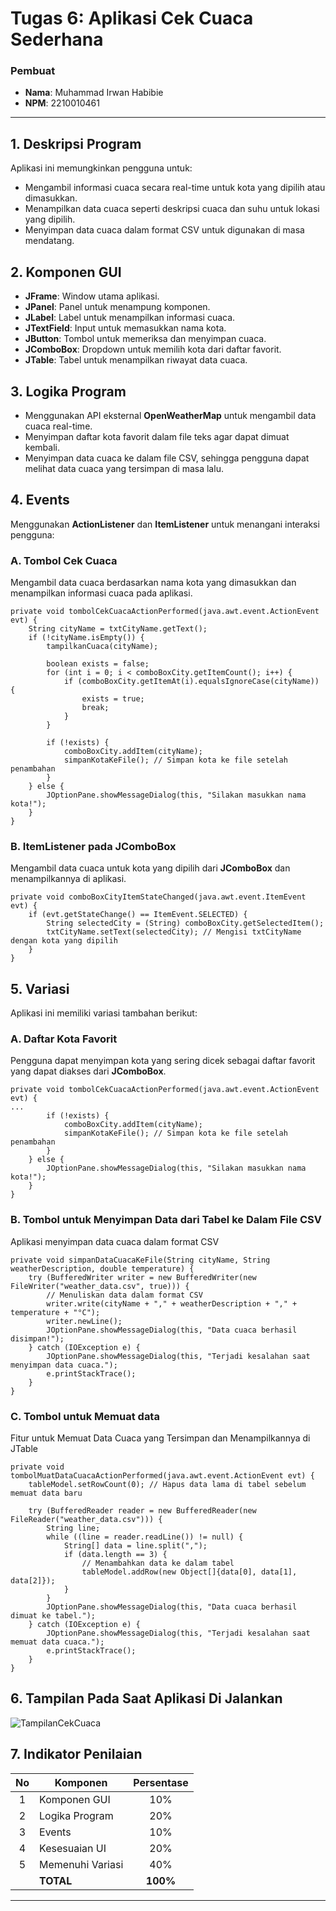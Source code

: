 # Tugas 6: Aplikasi Cek Cuaca Sederhana

### Pembuat
- **Nama**: Muhammad Irwan Habibie
- **NPM**: 2210010461

---

## 1. Deskripsi Program
Aplikasi ini memungkinkan pengguna untuk:
- Mengambil informasi cuaca secara real-time untuk kota yang dipilih atau dimasukkan.
- Menampilkan data cuaca seperti deskripsi cuaca dan suhu untuk lokasi yang dipilih.
- Menyimpan data cuaca dalam format CSV untuk digunakan di masa mendatang.

## 2. Komponen GUI
- **JFrame**: Window utama aplikasi.
- **JPanel**: Panel untuk menampung komponen.
- **JLabel**: Label untuk menampilkan informasi cuaca.
- **JTextField**: Input untuk memasukkan nama kota.
- **JButton**: Tombol untuk memeriksa dan menyimpan cuaca.
- **JComboBox**: Dropdown untuk memilih kota dari daftar favorit.
- **JTable**: Tabel untuk menampilkan riwayat data cuaca.

## 3. Logika Program
- Menggunakan API eksternal **OpenWeatherMap** untuk mengambil data cuaca real-time.
- Menyimpan daftar kota favorit dalam file teks agar dapat dimuat kembali.
- Menyimpan data cuaca ke dalam file CSV, sehingga pengguna dapat melihat data cuaca yang tersimpan di masa lalu.

## 4. Events
Menggunakan **ActionListener** dan **ItemListener** untuk menangani interaksi pengguna:

### A. Tombol Cek Cuaca
Mengambil data cuaca berdasarkan nama kota yang dimasukkan dan menampilkan informasi cuaca pada aplikasi.

    private void tombolCekCuacaActionPerformed(java.awt.event.ActionEvent evt) {                                               
        String cityName = txtCityName.getText();
        if (!cityName.isEmpty()) {
            tampilkanCuaca(cityName);

            boolean exists = false;
            for (int i = 0; i < comboBoxCity.getItemCount(); i++) {
                if (comboBoxCity.getItemAt(i).equalsIgnoreCase(cityName)) {
                    exists = true;
                    break;
                }
            }

            if (!exists) {
                comboBoxCity.addItem(cityName);
                simpanKotaKeFile(); // Simpan kota ke file setelah penambahan
            }
        } else {
            JOptionPane.showMessageDialog(this, "Silakan masukkan nama kota!");
        }
    }

### B. ItemListener pada JComboBox
Mengambil data cuaca untuk kota yang dipilih dari **JComboBox** dan menampilkannya di aplikasi.

    private void comboBoxCityItemStateChanged(java.awt.event.ItemEvent evt) {                                              
        if (evt.getStateChange() == ItemEvent.SELECTED) {
            String selectedCity = (String) comboBoxCity.getSelectedItem();
            txtCityName.setText(selectedCity); // Mengisi txtCityName dengan kota yang dipilih
        }
    }  


## 5. Variasi
Aplikasi ini memiliki variasi tambahan berikut:

### A. Daftar Kota Favorit
Pengguna dapat menyimpan kota yang sering dicek sebagai daftar favorit yang dapat diakses dari **JComboBox**.

    private void tombolCekCuacaActionPerformed(java.awt.event.ActionEvent evt) {                                               
    ...
            if (!exists) {
                comboBoxCity.addItem(cityName);
                simpanKotaKeFile(); // Simpan kota ke file setelah penambahan
            }
        } else {
            JOptionPane.showMessageDialog(this, "Silakan masukkan nama kota!");
        }
    }
 
### B. Tombol untuk Menyimpan Data dari Tabel ke Dalam File CSV
Aplikasi menyimpan data cuaca dalam format CSV

    private void simpanDataCuacaKeFile(String cityName, String weatherDescription, double temperature) {
        try (BufferedWriter writer = new BufferedWriter(new FileWriter("weather_data.csv", true))) {
            // Menuliskan data dalam format CSV
            writer.write(cityName + "," + weatherDescription + "," + temperature + "°C");
            writer.newLine();
            JOptionPane.showMessageDialog(this, "Data cuaca berhasil disimpan!");
        } catch (IOException e) {
            JOptionPane.showMessageDialog(this, "Terjadi kesalahan saat menyimpan data cuaca.");
            e.printStackTrace();
        }
    }

### C. Tombol untuk Memuat data
Fitur untuk Memuat Data Cuaca yang Tersimpan dan Menampilkannya di JTable

    private void tombolMuatDataCuacaActionPerformed(java.awt.event.ActionEvent evt) {                                                    
        tableModel.setRowCount(0); // Hapus data lama di tabel sebelum memuat data baru

        try (BufferedReader reader = new BufferedReader(new FileReader("weather_data.csv"))) {
            String line;
            while ((line = reader.readLine()) != null) {
                String[] data = line.split(",");
                if (data.length == 3) {
                    // Menambahkan data ke dalam tabel
                    tableModel.addRow(new Object[]{data[0], data[1], data[2]});
                }
            }
            JOptionPane.showMessageDialog(this, "Data cuaca berhasil dimuat ke tabel.");
        } catch (IOException e) {
            JOptionPane.showMessageDialog(this, "Terjadi kesalahan saat memuat data cuaca.");
            e.printStackTrace();
        }
    } 


## 6. Tampilan Pada Saat Aplikasi Di Jalankan
![TampilanCekCuaca](https://github.com/user-attachments/assets/80e8a045-d2d0-4f7b-b851-55b55fe3e50c)

## 7. Indikator Penilaian

| No  | Komponen          | Persentase |
| :-: | ------------------ | :--------: |
|  1  | Komponen GUI      |     10%    |
|  2  | Logika Program    |     20%    |
|  3  | Events            |     10%    |
|  4  | Kesesuaian UI     |     20%    |
|  5  | Memenuhi Variasi  |     40%    |
|     | **TOTAL**         |  **100%**  |

--- 
